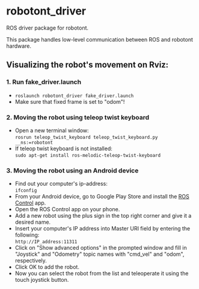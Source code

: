 # robotont_driver
ROS driver package for robotont.

This package handles low-level communication between ROS and robotont hardware.

## Visualizing the robot's movement on Rviz:

### 1. Run fake_driver.launch
* ```roslaunch robotont_driver fake_driver.launch```
* Make sure that fixed frame is set to "odom"!

### 2. Moving the robot using teleop twist keyboard
* Open a new terminal window: <br/>
```rosrun teleop_twist_keyboard teleop_twist_keyboard.py __ns:=robotont```
* If teleop twist keyboard is not installed:<br/>
```sudo apt-get install ros-melodic-teleop-twist-keyboard```

### 3. Moving the robot using an Android device
* Find out your computer's ip-address:<br/>
```ifconfig```
* From your Android device, go to Google Play Store and install the [ROS Control](https://play.google.com/store/apps/details?id=com.robotca.ControlApp&hl=en) app.
* Open the ROS Control app on your phone.
* Add a new robot using the plus sign in the top right corner and give it a desired name.
* Insert your computer's IP address into Master URI field by entering the following:<br/>
``` http://IP_address:11311 ```
* Click on "Show advanced options" in the prompted window and fill in "Joystick" and "Odometry" topic names with "cmd_vel" and "odom", respectively.
* Click OK to add the robot.
* Now you can select the robot from the list and teleoperate it using the touch joystick button.
